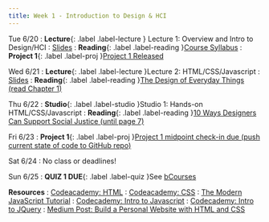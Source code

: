 ```yaml
---
title: Week 1 - Introduction to Design & HCI
---
```


Tue 6/20
: **Lecture**{: .label .label-lecture } Lecture 1: Overview and Intro to Design/HCI 
  : [Slides](https://docs.google.com/presentation/d/19EixXdvkgYsvSwEL3knM-LgPJDRSGW179D9fpu-jtv0/edit?usp=sharing)
: **Reading**{: .label .label-reading }[Course Syllabus](../syllabus)
: **Project 1**{: .label .label-proj }[Project 1 Released](https://docs.google.com/document/d/1oVXrDPgkPZdaAuH_spkYRJKgVN7QAFXlopm9q7L9GMc/edit?usp=sharing)

Wed 6/21
: **Lecture**{: .label .label-lecture }Lecture 2: HTML/CSS/Javascript
  : [Slides](https://docs.google.com/presentation/d/1f52PhPOCI-IPg6pHwJRnfo2rM8cLD3LB42aw6xofd8Y/edit?usp=sharing)
: **Reading**{: .label .label-reading }[The Design of Everyday Things (read Chapter 1)](https://drive.google.com/file/d/1a23BfBZ8Dk97PBEwoTiYaM0Kw8WguVMT/view?usp=sharing)

Thu 6/22
: **Studio**{: .label .label-studio }Studio 1: Hands-on HTML/CSS/Javascript
: **Reading**{: .label .label-reading }[10 Ways Designers Can Support Social Justice (until page 7)](https://static1.squarespace.com/static/5d5d34e927fded000105ccc4/t/5db4be6fc494f4106d5a5826/1572126328315/DJ_2017_Issue3.pdf)

Fri 6/23
: **Project 1**{: .label .label-proj }[Project 1 midpoint check-in due (push current state of code to GitHub repo)](https://docs.google.com/document/d/1oVXrDPgkPZdaAuH_spkYRJKgVN7QAFXlopm9q7L9GMc/edit?usp=sharing)

Sat 6/24
: No class or deadlines!

Sun 6/25
: **QUIZ 1 DUE**{: .label .label-quiz }See [bCourses](https://bcourses.berkeley.edu/courses/1525535/assignments)

**Resources**
: [Codeacademy: HTML](https://www.codecademy.com/learn/learn-html)
: [Codeacademy: CSS](https://www.codecademy.com/learn/learn-css)
: [The Modern JavaScript Tutorial](https://javascript.info/)
: [Codecademy: Intro to Javascript](https://www.codecademy.com/learn/introduction-to-javascript)
: [Codecademy: Intro to JQuery](https://www.codecademy.com/learn/learn-jquery)
: [Medium Post: Build a Personal Website with HTML and CSS](https://medium.com/@ianjsikes/build-a-personal-website-with-html-and-css-part-1-3013fb5dacd4)

